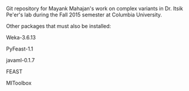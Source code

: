 Git repository for Mayank Mahajan's work on complex variants in Dr. Itsik Pe'er's lab during the Fall 2015 semester at Columbia University.

Other packages that must also be installed:

Weka-3.6.13

PyFeast-1.1

javaml-0.1.7

FEAST

MIToolbox
